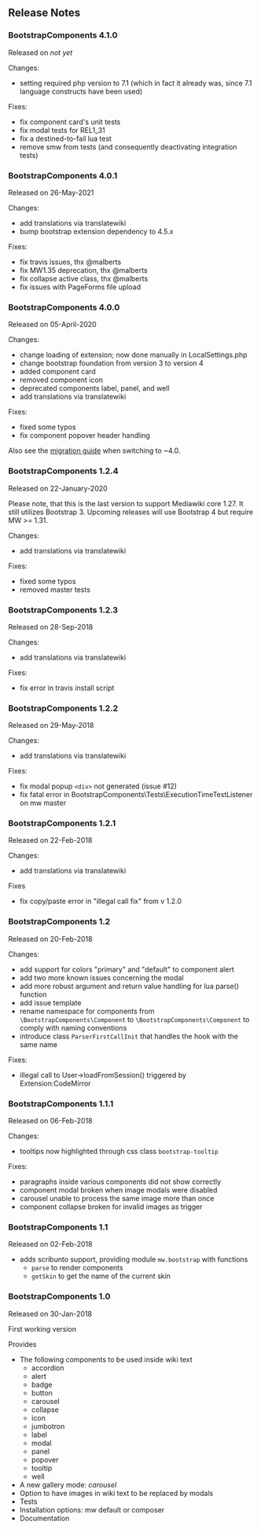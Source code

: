## Release Notes

### BootstrapComponents 4.1.0

Released on _not yet_

Changes:
- setting required php version to 7.1 (which in fact it already was, since 7.1 language constructs have been used)

Fixes:
- fix component card's unit tests
- fix modal tests for REL1_31
- fix a destined-to-fail lua test
- remove smw from tests (and consequently deactivating integration tests)

### BootstrapComponents 4.0.1

Released on 26-May-2021

Changes:
* add translations via translatewiki
* bump bootstrap extension dependency to 4.5.x 

Fixes:
* fix travis issues, thx @malberts
* fix MW1.35 deprecation, thx @malberts
* fix collapse active class, thx @malberts
* fix issues with PageForms file upload

### BootstrapComponents 4.0.0

Released on 05-April-2020

Changes:
* change loading of extension; now done manually in LocalSettings.php
* change bootstrap foundation from version 3 to version 4
* added component card
* removed component icon
* deprecated components label, panel, and well
* add translations via translatewiki

Fixes:
* fixed some typos
* fix component popover header handling

Also see the [migration guide](migration-guide.md) when switching to ~4.0.

### BootstrapComponents 1.2.4

Released on 22-January-2020

Please note, that this is the last version to support Mediawiki core 1.27. It still utilizes Bootstrap 3. Upcoming releases will
use Bootstrap 4 but require MW >= 1.31.

Changes:
* add translations via translatewiki

Fixes:
* fixed some typos
* removed master tests

### BootstrapComponents 1.2.3

Released on 28-Sep-2018

Changes:
* add translations via translatewiki

Fixes:
* fix error in travis install script

### BootstrapComponents 1.2.2

Released on 29-May-2018

Changes:
* add translations via translatewiki

Fixes:
* fix modal popup `<div>` not generated (issue #12)
* fix fatal error in BootstrapComponents\Tests\ExecutionTimeTestListener on mw master

### BootstrapComponents 1.2.1

Released on 22-Feb-2018

Changes:
* add translations via translatewiki

Fixes
* fix copy/paste error in "illegal call fix" from v 1.2.0

### BootstrapComponents 1.2

Released on 20-Feb-2018

Changes:
* add support for colors "primary" and "default" to component alert
* add two more known issues concerning the modal
* add more robust argument and return value handling for lua parse() function
* add issue template
* rename namespace for components from `\BootstrapComponents\Component` to 
    `\BootstrapComponents\Component` to comply with naming conventions
* introduce class `ParserFirstCallInit` that handles the hook with the same name

Fixes:
* illegal call to User->loadFromSession() triggered by Extension:CodeMirror 

### BootstrapComponents 1.1.1

Released on 06-Feb-2018

Changes:
* tooltips now highlighted through css class `bootstrap-tooltip`

Fixes:
* paragraphs inside various components did not show correctly
* component modal broken when image modals were disabled
* carousel unable to process the same image more than once
* component collapse broken for invalid images as trigger

### BootstrapComponents 1.1

Released on 02-Feb-2018

* adds scribunto support, providing module `mw.bootstrap` with functions
  * `parse` to render components
  * `getSkin` to get the name of the current skin

### BootstrapComponents 1.0

Released on 30-Jan-2018

First working version

Provides
* The following components to be used inside wiki text
  * accordion
  * alert
  * badge
  * button
  * carousel
  * collapse
  * icon
  * jumbotron
  * label
  * modal
  * panel
  * popover
  * tooltip
  * well
* A new gallery mode: _carousel_
* Option to have images in wiki text to be replaced by modals
* Tests
* Installation options: mw default or composer
* Documentation
